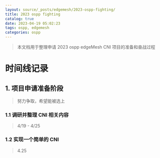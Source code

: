 ```yaml
---
layout: source/_posts/edgemesh/2023-ospp-fighting/
title: 2023 ospp fighting
catalog: true
date: 2023-04-19 05:02:23
tags: ospp, edgemesh
categories: ospp
---
```




> 本文档用于整理申请 2023 ospp edgeMesh CNI 项目的准备和奋战过程

# 时间线记录

##  1. 项目申请准备阶段

> 努力争取，希望能被选上

### 1.1  调研并整理 CNI 相关内容

> 4/19 - 4/25



### 1.2 实现一个简单的 CNI

> 4.25 
